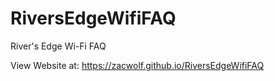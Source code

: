 # RiversEdgeWifiFAQ
River's Edge Wi-Fi FAQ

View Website at: https://zacwolf.github.io/RiversEdgeWifiFAQ
